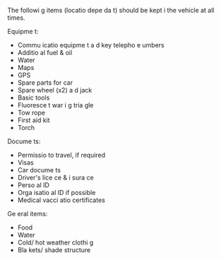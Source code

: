 [Title]: # (Что делать)
[Order]: # (4)

The followi
g items (locatio
 depe
da
t) should be kept i
 the vehicle at all times.

Equipme
t:

*   Commu
icatio
 equipme
t a
d key telepho
e 
umbers
*   Additio
al fuel & oil
*   Water
*   Maps
*   GPS
*   Spare parts for car
*   Spare wheel (x2) a
d jack
*   Basic tools
*   Fluoresce
t war
i
g tria
gle
*   Tow rope
*   First aid kit
*   Torch

Docume
ts:

*   Permissio
 to travel, if required
*   Visas
*   Car docume
ts
*   Driver's lice
ce & i
sura
ce
*    Perso
al ID
*   Orga
isatio
al ID if possible
*   Medical vacci
atio
 certificates

Ge
eral items:

*   Food
*   Water
*   Cold/ hot weather clothi
g
*   Bla
kets/ shade structure
